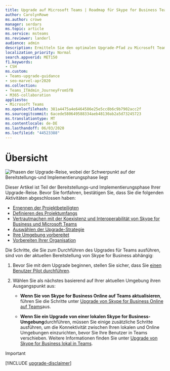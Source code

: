 ```yaml
---
title: Upgrade auf Microsoft Teams | Roadmap für Skype for Business Teams
author: CarolynRowe
ms.author: crowe
manager: serdars
ms.topic: article
ms.service: msteams
ms.reviewer: landerl
audience: admin
description: Ermitteln Sie den optimalen Upgrade-Pfad zu Microsoft Teams basierend auf Ihrer aktuellen Skype for Business-Bereitstellung.
localization_priority: Normal
search.appverid: MET150
f1.keywords:
- CSH
ms.custom:
- Teams-upgrade-guidance
- seo-marvel-apr2020
ms.collection:
- Teams_ITAdmin_JourneyFromSfB
- M365-collaboration
appliesto:
- Microsoft Teams
ms.openlocfilehash: 381a4475a4e6464586e25e5cc8b6c9b7902acc2f
ms.sourcegitcommit: 6acede580649588334aeb48130ab2a5d73245723
ms.translationtype: MT
ms.contentlocale: de-DE
ms.lasthandoff: 06/03/2020
ms.locfileid: "44523388"
---
```

# <a name="overview"></a>Übersicht

![Phasen der Upgrade-Reise, wobei der Schwerpunkt auf der Bereitstellungs-und Implementierungsphase liegt](media/upgrade-banner-deployment.png "Phasen der Upgrade-Reise, wobei der Schwerpunkt auf der Bereitstellungs-und Implementierungsphase liegt")

Dieser Artikel ist Teil der Bereitstellungs-und Implementierungsphase Ihrer Upgrade-Reise. Bevor Sie fortfahren, bestätigen Sie, dass Sie die folgenden Aktivitäten abgeschlossen haben:

- [Ernennen der Projektbeteiligten](upgrade-enlist-stakeholders.md)
- [Definieren des Projektumfangs](https://aka.ms/SkypetoTeams-Scope)
- [Vertrautmachen mit der Koexistenz und Interoperabilität von Skype for Business und Microsoft Teams](https://aka.ms/SkypeToTeams-Coexist)
- [Auswählen der Upgrade-Strategie](upgrade-and-coexistence-of-skypeforbusiness-and-teams.md)
- [Ihre Umgebung vorbereitet](https://aka.ms/SkypeToTeams-TechnicalReadiness)
- [Vorbereiten Ihrer Organisation](https://aka.ms/SkypeToTeams-UserReadiness)

Die Schritte, die Sie zum Durchführen des Upgrades für Teams ausführen, sind von der aktuellen Bereitstellung von Skype for Business abhängig:

1. Bevor Sie mit dem Upgrade beginnen, stellen Sie sicher, dass Sie [einen Benutzer Pilot durchführen](pilot-essentials.md).

2.  Wählen Sie als nächstes basierend auf Ihrer aktuellen Umgebung ihren Ausgangspunkt aus:  

    - **Wenn Sie von Skype for Business Online auf Teams aktualisieren**, führen Sie die Schritte unter [Upgrade von Skype for Business Online auf Teams](https://aka.ms/SkypeToTeams-UpgradeOnline)aus.

    -  **Wenn Sie ein Upgrade von einer lokalen Skype for Business-Umgebung**durchführen, müssen Sie einige zusätzliche Schritte ausführen, um die Konnektivität zwischen Ihren lokalen und Online Umgebungen einzurichten, bevor Sie Ihre Benutzer in Teams verschieben. Weitere Informationen finden Sie unter [Upgrade von Skype for Business lokal in Teams](upgrade-to-teams-execute-SkypeforBusinessHybridOnPrem.md).





> [!IMPORTANT]
> [!INCLUDE [upgrade-disclaimer](includes/upgrade-disclaimer.md)]
